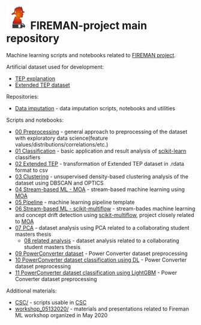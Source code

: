 # <img src="https://github.com/5uperpalo/FIREMAN-project/blob/master/docs/sources/images/logo-fireman.png" height="64" />FIREMAN-project main repository

Machine learning scripts and notebooks related to [FIREMAN project](https://fireman-project.eu/).

Artificial dataset used for development:
* [TEP explanation](https://medium.com/@mrunal68/tennessee-eastman-process-simulation-data-for-anomaly-detection-evaluation-d719dc133a7f)
* [Extended TEP dataset](https://dataverse.harvard.edu/dataset.xhtml?persistentId=doi:10.7910/DVN/6C3JR1)

Repositories:
* [Data imputation](https://github.com/5uperpalo/FIREMAN-project_imputation) - data imputation scripts, notebooks and utilities

Scripts and notebooks:
* [00 Preprocessing](https://github.com/5uperpalo/FIREMAN-project/tree/master/notebooks/00_dataset_preprocessing_general_approach.ipynb) - general approach to preprocessing of the dataset with exploratory data science(feature values/distributions/correlations/etc.)
* [01 Classification](https://github.com/5uperpalo/FIREMAN-project/tree/master/notebooks/01_classification.ipynb) - basic application and result analysis of [scikit-learn](https://scikit-learn.org/stable/) classifiers
* [02 Extended TEP](https://github.com/5uperpalo/FIREMAN-project/tree/master/notebooks/02_extended_tep.ipynb) - transformation of Extended TEP dataset in .rdata format to csv
* [03 Clustering](https://github.com/5uperpalo/FIREMAN-project/tree/master/notebooks/03_density-based_analysis.ipynb) - unsupervised density-based clustering analysis of the dataset using DBSCAN and OPTICS
* [04 Stream-based ML - MOA](https://github.com/5uperpalo/FIREMAN-project/tree/master/notebooks/04_moa_analysis.ipynb) - stream-based machine learning using [MOA](https://moa.cms.waikato.ac.nz/)
* [05 Pipeline](https://github.com/5uperpalo/FIREMAN-project/tree/master/notebooks/05_pipeline.ipynb) - machine learning pipeline template
* [06 Stream-based ML - scikit-multiflow](https://github.com/5uperpalo/FIREMAN-project/tree/master/notebooks/06_streamML_and_concept_drift_detection.ipynb) - stream-bades machine learning and concept drift detection using [scikit-multiflow](https://scikit-multiflow.github.io/), project closely related to [MOA](https://moa.cms.waikato.ac.nz/)
* [07 PCA](https://github.com/5uperpalo/FIREMAN-project/tree/master/notebooks/07_PekkaR.ipynb) - dataset analysis using PCA related to a collaborating student masters thesis
  * [08 related analysis](https://github.com/5uperpalo/FIREMAN-project/tree/master/notebooks/08_Tennessee_Variables_PekkaR.ipynb) - dataset analysis related to a collaborating student masters thesis
* [09 PowerConverter dataset](https://github.com/5uperpalo/FIREMAN-project/tree/master/notebooks/09_PowerConverter_dataset_preprocessing.ipynb) - Power Converter dataset preprocessing
* [10 PowerConverter dataset classification using DL](https://github.com/5uperpalo/FIREMAN-project/tree/master/notebooks/10_DL_w_RayTune.ipynb) - Power Converter dataset preprocessing
* [11 PowerConverter dataset classification using LightGBM](https://github.com/5uperpalo/FIREMAN-project/tree/master/notebooks/11_LightGBM_w_RayTune.ipynb) - Power Converter dataset preprocessing

Additional materials:
* [CSC/](https://github.com/5uperpalo/FIREMAN-project/tree/master/CSC) - scripts usable in [CSC](https://research.csc.fi/)
* [workshop_05132020/](https://github.com/5uperpalo/FIREMAN-project/tree/master/workshop_05132020) - materials and presentations related to Fireman ML workshop organized in May 2020
